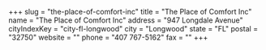 +++
slug = "the-place-of-comfort-inc"
title = "The Place of Comfort Inc"
name = "The Place of Comfort Inc"
address = "947 Longdale Avenue"
cityIndexKey = "city-fl-longwood"
city = "Longwood"
state = "FL"
postal = "32750"
website = ""
phone = "407 767-5162"
fax = ""
+++
